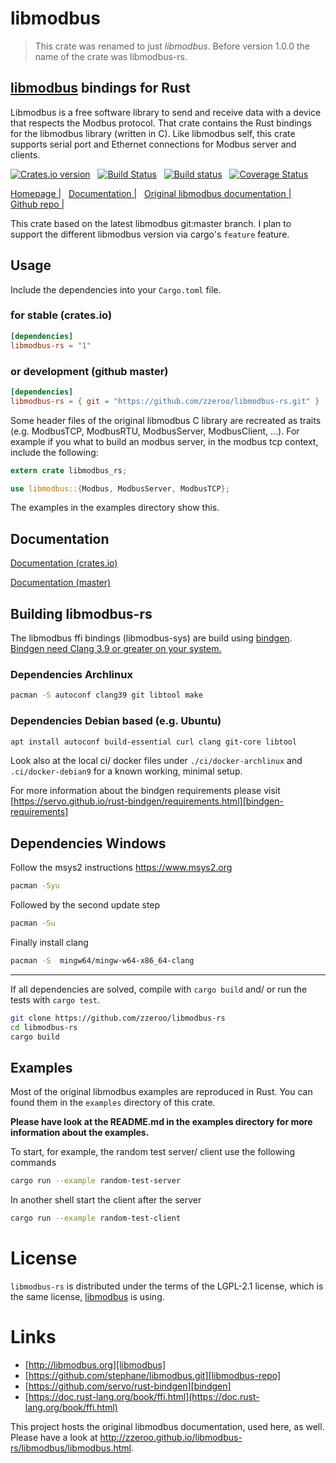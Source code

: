 # libmodbus

> This crate was renamed to just *libmodbus*. Before version 1.0.0 the name of the crate was libmodbus-rs.

## [libmodbus](http://libmodbus.org/) bindings for Rust

Libmodbus is a free software library to send and receive data with a device that respects the Modbus protocol. That crate contains the Rust bindings for the libmodbus library (written in C).
Like libmodbus self, this crate supports serial port and Ethernet connections for Modbus server and clients.


[![Crates.io version](https://img.shields.io/crates/v/libmodbus-rs.svg)](https://crates.io/crates/libmodbus-rs) &nbsp;
[![Build Status](https://travis-ci.org/zzeroo/libmodbus-rs.svg?branch=master)](https://travis-ci.org/zzeroo/libmodbus-rs) &nbsp;
[![Build status](https://ci.appveyor.com/api/projects/status/v24293bvng52ihn5/branch/master?svg=true)](https://ci.appveyor.com/project/zzeroo/libmodbus-rs/branch/master) &nbsp;
[![Coverage Status](https://coveralls.io/repos/github/zzeroo/libmodbus-rs/badge.svg?branch=master)](https://coveralls.io/github/zzeroo/libmodbus-rs?branch=master)

[Homepage |][homepage] &nbsp;
[Documentation |][doc] &nbsp;
[Original libmodbus documentation |][libmodbus-doc] &nbsp;
[Github repo |][repo]


This crate based on the latest libmodbus git:master branch. I plan to support the different libmodbus version via cargo's `feature` feature.

## Usage

Include the dependencies into your `Cargo.toml` file.

### for stable (crates.io)

```toml
[dependencies]
libmodbus-rs = "1"
```

### or development (github master)

```toml
[dependencies]
libmodbus-rs = { git = "https://github.com/zzeroo/libmodbus-rs.git" }
```

Some header files of the original libmodbus C library are recreated as traits (e.g. ModbusTCP, ModbusRTU, ModbusServer, ModbusClient, ...).
For example if you what to build an modbus server, in the modbus tcp context, include the following:

```rust
extern crate libmodbus_rs;

use libmodbus::{Modbus, ModbusServer, ModbusTCP};
```

The examples in the examples directory show this.

## Documentation

[Documentation (crates.io)][doc]

[Documentation (master)][doc-master]

## Building libmodbus-rs

The libmodbus ffi bindings (libmodbus-sys) are build using [bindgen][bindgen]. [Bindgen need Clang 3.9 or greater on your system.][bindgen-requirements]

### Dependencies Archlinux

```sh
pacman -S autoconf clang39 git libtool make
```

### Dependencies Debian based (e.g. Ubuntu)

```sh
apt install autoconf build-essential curl clang git-core libtool
```

Look also at the local ci/ docker files under `./ci/docker-archlinux` and `.ci/docker-debian9` for a known working, minimal setup.

For more information about the bindgen requirements please visit [https://servo.github.io/rust-bindgen/requirements.html][bindgen-requirements]

## Dependencies Windows

Follow the msys2 instructions <https://www.msys2.org>

```sh
pacman -Syu
```

Followed by the second update step

```sh
pacman -Su
```

Finally install clang

```sh
pacman -S  mingw64/mingw-w64-x86_64-clang
```

----

If all dependencies are solved, compile with `cargo build` and/ or run the tests with `cargo test`.

```sh
git clone https://github.com/zzeroo/libmodbus-rs
cd libmodbus-rs
cargo build
```

## Examples

Most of the original libmodbus examples are reproduced in Rust.
You can found them in the `examples` directory of this crate.

**Please have look at the README.md in the examples directory for more information about the examples.**

To start, for example, the random test server/ client use the following commands

```sh
cargo run --example random-test-server
```

In another shell start the client after the server

```sh
cargo run --example random-test-client
```

# License

`libmodbus-rs` is distributed under the terms of the LGPL-2.1 license, which is the same license, [libmodbus](http://libmodbus.org/) is using.

# Links

* [http://libmodbus.org][libmodbus]
* [https://github.com/stephane/libmodbus.git][libmodbus-repo]
* [https://github.com/servo/rust-bindgen][bindgen]
* [https://doc.rust-lang.org/book/ffi.html](https://doc.rust-lang.org/book/ffi.html)

This project hosts the original libmodbus documentation, used here, as well. Please have a look at http://zzeroo.github.io/libmodbus-rs/libmodbus/libmodbus.html.

[homepage]: http://zzeroo.github.io/libmodbus-rs
[repo]: https://github.com/zzeroo/libmodbus-rs
[doc]: https://docs.rs/crate/libmodbus-rs
[doc-master]: http://zzeroo.github.io/libmodbus-rs/libmodbus_rs/index.html
[libmodbus]: http://libmodbus.org
[libmodbus-repo]: https://github.com/stephane/libmodbus.git
[libmodbus-doc]: http://zzeroo.github.io/libmodbus-rs/libmodbus/libmodbus.html
[bindgen]: https://github.com/servo/rust-bindgen
[bindgen-requirements]: https://servo.github.io/rust-bindgen/requirements.html
